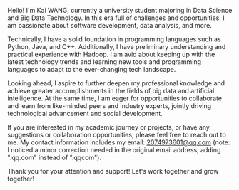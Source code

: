Hello! I'm Kai WANG, currently a university student majoring in Data Science and Big Data Technology. In this era full of challenges and opportunities, I am passionate about software development, data analysis, and more.

Technically, I have a solid foundation in programming languages such as Python, Java, and C++. Additionally, I have preliminary understanding and practical experience with Hadoop. I am avid about keeping up with the latest technology trends and learning new tools and programming languages to adapt to the ever-changing tech landscape.

Looking ahead, I aspire to further deepen my professional knowledge and achieve greater accomplishments in the fields of big data and artificial intelligence. At the same time, I am eager for opportunities to collaborate and learn from like-minded peers and industry experts, jointly driving technological advancement and social development.

If you are interested in my academic journey or projects, or have any suggestions or collaboration opportunities, please feel free to reach out to me. My contact information includes my email: 2074973601@qq.com (note: I noticed a minor correction needed in the original email address, adding ".qq.com" instead of ".qqcom").

Thank you for your attention and support! Let's work together and grow together!
